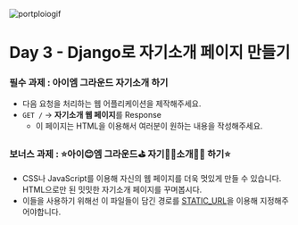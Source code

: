 ![portploiogif](https://user-images.githubusercontent.com/29560815/103003403-183b6280-4574-11eb-8b4d-45aa48c562e7.gif)  

# Day 3 - Django로 자기소개 페이지 만들기

### 필수 과제 : 아이엠 그라운드 자기소개 하기

- 다음 요청을 처리하는 웹 어플리케이션을 제작해주세요.
- `GET /` → **자기소개 웹 페이지**를 Response
    - 이 페이지는 HTML을 이용해서 여러분이 원하는 내용을 작성해주세요.

### 보너스 과제 : ⭐️아이😊엠 그라운드⛳️ 자기💁‍♀️소개💁‍♂️ 하기⭐️

- CSS나 JavaScript를 이용해 자신의 웹 페이지를 더욱 멋있게 만들 수 있습니다. HTML으로만 된 밋밋한 자기소개 페이지를 꾸며봅시다.
- 이들을 사용하기 위해선 이 파일들이 담긴 경로를 [STATIC_URL](https://docs.djangoproject.com/en/3.1/howto/static-files/)을 이용해 지정해주어야합니다.
